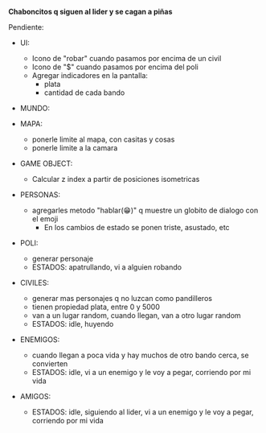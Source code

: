 **Chaboncitos q siguen al lider y se cagan a piñas**

Pendiente:

- UI:

  - Icono de "robar" cuando pasamos por encima de un civil
  - Icono de "$" cuando pasamos por encima del poli
  - Agregar indicadores en la pantalla:
    - plata
    - cantidad de cada bando

- MUNDO:

- MAPA:

  - ponerle limite al mapa, con casitas y cosas
  - ponerle limite a la camara

- GAME OBJECT:

  - Calcular z index a partir de posiciones isometricas

- PERSONAS:

  - agregarles metodo "hablar(😁)" q muestre un globito de dialogo con el emoji
    - En los cambios de estado se ponen triste, asustado, etc

- POLI:

  - generar personaje
  - ESTADOS: apatrullando, vi a alguien robando

- CIVILES:

  - generar mas personajes q no luzcan como pandilleros
  - tienen propiedad plata, entre 0 y 5000
  - van a un lugar random, cuando llegan, van a otro lugar random
  - ESTADOS: idle, huyendo

- ENEMIGOS:

  - cuando llegan a poca vida y hay muchos de otro bando cerca, se convierten
  - ESTADOS: idle, vi a un enemigo y le voy a pegar, corriendo por mi vida

- AMIGOS:
  - ESTADOS: idle, siguiendo al lider, vi a un enemigo y le voy a pegar, corriendo por mi vida
